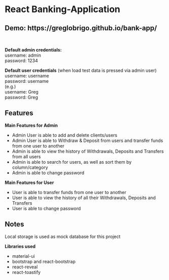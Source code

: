 # React Banking-Application  

<h2> Demo: https://greglobrigo.github.io/bank-app/ </h2> 
<br>

<b>Default admin credentials:</b> <br>
username: admin<br>
password: 1234 <br>

<b>Default user credentials</b> (when load test data is pressed via admin user) <br>
username: username <br>
password: username <br>
(e.g.) <br>
username: Greg <br>
password: Greg <br>

## Features
<section> 
<b>Main Features for Admin </b>
<ul>
<li>Admin User is able to add and delete clients/users</li>
<li>Admin User is able to Withdraw & Deposit from users and transfer funds from one user to another</li>
<li> Admin is able to view the history of Withdrawals, Deposits and Transfers from all users</li>
<li>Admin is able to search for users, as well as sort them by column/category</li>
<li> Admin is able to change password</li>
</ul>
</section>

<section> 
<b>Main Features for User </b>
<ul>
<li>User is able to transfer funds from one user to another</li>
<li>User is able to view the history of all their Withdrawals, Deposits and Transfers</li>
<li> User is able to change password</li>
</ul>
</section>

## Notes
Local storage is used as mock database for this project

<section> 
<b>Libraries used </b>
<ul>
<li>material-ui</li>
<li>bootstrap and react-bootstrap</li>
<li> react-reveal</li>
<li> react-toastify </li>
</ul>
</section>